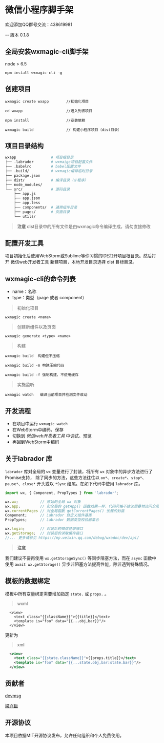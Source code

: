 # 微信小程序脚手架
	
欢迎添加QQ群号交流：438619981

-- 版本 0.1.8

## 全局安装wxmagic-cli脚手架

node > 6.5
```$xslt
npm install wxmagic-cli -g
```

## 创建项目

```
wxmagic create wxapp  		//初始化项目

cd wxapp     		       	//进入到该项目

npm install           		//安装依赖

wxmagic build       		// 构建小程序项目（dist目录）

```

## 项目目录结构

```sh
wxapp                # 项目根目录
├── .labrador        # wxmaigc项目配置文件
├── .babelrc         # babel配置文件
├── .build/          # wxmagic编译临时目录
├── package.json
├── dist/            # 编译目录（小程序）
├── node_modules/
└── src/             # 源码目录
    ├── app.js
    ├── app.json
    ├── app.less
    ├── components/  # 通用组件目录
    ├── pages/       # 页面目录
    └── utils/

```

> **注意** dist目录中的所有文件是由wxmagic命令编译生成，请勿直接修改


## 配置开发工具

项目初始化后使用WebStorm或Sublime等你习惯的IDE打开项目根目录。然后打开 微信web开发者工具 新建项目，本地开发目录选择 dist 目标目录。

## wxmagic-cli的命令列表

- name：名称
- type：类型（page 或者 component）

> 初始化项目

```
wxmagic create <name> 
```

> 创建新组件以及页面

```
wxmagic generate <type> <name>
```

> 构建

```
wxmagic build  构建但不压缩   

wxmagic build -m 构建压缩代码

wxmagic build -f 强制构建，不使用缓存 
```

> 实施监听

```
wxmagic watch   编译当前项目并检测文件改动
```

## 开发流程

- 在项目中运行 `wxmagic watch`
- 在WebStorm中编码，保存
- 切换到 *微信web开发者工具* 中调试、预览
- 再回到WebStorm中编码


## 关于labrador 库

`labrador` 库对全局的 `wx` 变量进行了封装，将所有 `wx` 对象中的异步方法进行了Promise支持， 除了同步的方法，这些方法往往以 `on*`、`create*`、`stop*`、`pause*`、`close*` 开头或以 `*Sync` 结尾。在如下代码中使用 `labrador` 库。

```js
import wx, { Component, PropTypes } from 'labrador';

wx.wx;          // 原始的全局 wx 对象
wx.app;         // 和全局的 getApp() 函数效果一样，代码风格不建议粗暴地访问全局对象和方法
wx.currentPages // 对全局函数 getCurrentPages() 优雅的封装
Component;      // Labrador 自定义组件基类
PropTypes;      // Labrador 数据类型校验器集合

wx.login;       // 封装后的微信登录接口
wx.getStorage;  // 封装后的读取缓存接口
//... 更多请参见 https://mp.weixin.qq.com/debug/wxadoc/dev/api/
```

> **注意** 

我们建议不要再使用 `wx.getStorageSync()` 等同步阻塞方法，而在 `async` 函数中使用 `await wx.getStorage()` 异步非阻塞方法提高性能，除非遇到特殊情况。

## 模板的数据绑定

模板中所有变量绑定需要增加指定 `state.` 或 `props.` 。

> wxml

```
  <view>
    <text class="{{className}}">{{title}}</text>
    <template is="foo" data="{{...obj,bar}}"/>
  </view>
```
更新为

> xml
```xml
  <view>
    <text class="{{state.className}}">{{props.title}}</text>
    <template is="foo" data="{{...state.obj,bar:state.bar}}"/>
  </view>
```

## 贡献者

[devmsg](https://www.devmsg.com)

[梁兴臣](https://github.com/liangxingchen)

## 开源协议

本项目依据MIT开源协议发布，允许任何组织和个人免费使用。